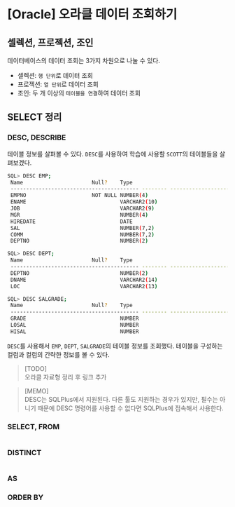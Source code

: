 # [Oracle] 오라클 데이터 조회하기


## 셀렉션, 프로젝션, 조인

데이터베이스의 데이터 조회는 3가지 차원으로 나눌 수 있다.
- 셀렉션: `행 단위`로 데이터 조회
- 프로젝션: `열 단위`로 데이터 조회
- 조인: 두 개 이상의 `테이블을 연결`하여 데이터 조회


## SELECT 정리

### DESC, DESCRIBE

테이블 정보를 살펴볼 수 있다. `DESC`를 사용하여 학습에 사용할 `SCOTT`의 테이블들을 살펴보겠다.

```bash
SQL> DESC EMP;
 Name					   Null?    Type
 ----------------------------------------- -------- ----------------------------
 EMPNO					   NOT NULL NUMBER(4)
 ENAME						        VARCHAR2(10)
 JOB				    		    VARCHAR2(9)
 MGR				    		    NUMBER(4)
 HIREDATE			    		    DATE
 SAL						        NUMBER(7,2)
 COMM						        NUMBER(7,2)
 DEPTNO 					        NUMBER(2)

SQL> DESC DEPT;    
 Name					   Null?    Type
 ----------------------------------------- -------- ----------------------------
 DEPTNO     					    NUMBER(2)
 DNAME		    				    VARCHAR2(14)
 LOC				    		    VARCHAR2(13)

SQL> DESC SALGRADE;
 Name					   Null?    Type
 ----------------------------------------- -------- ----------------------------
 GRADE  						    NUMBER
 LOSAL  						    NUMBER
 HISAL  						    NUMBER
```

`DESC`를 사용해서 `EMP`, `DEPT`, `SALGRADE`의 테이블 정보를 조회했다. 테이블을 구성하는 컬럼과 컬럼의 간략한 정보를 볼 수 있다.

> [TODO]  
> 오라클 자료형 정리 후 링크 추가

> [MEMO]  
> DESC는 SQLPlus에서 지원된다. 다른 툴도 지원하는 경우가 있지만, 필수는 아니기 때문에 DESC 명령어를 사용할 수 없다면 SQLPlus에 접속해서 사용한다.

### SELECT, FROM

```sql
```

### DISTINCT

```sql
```

### AS

### ORDER BY
